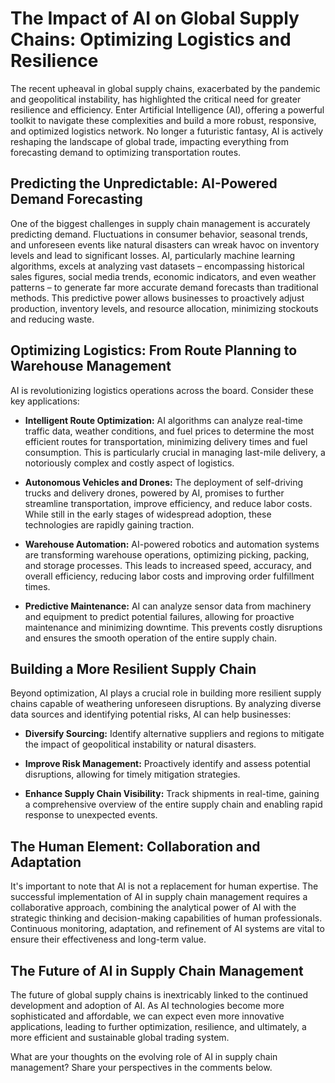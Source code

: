 # The Impact of AI on Global Supply Chains: Optimizing Logistics and Resilience

The recent upheaval in global supply chains, exacerbated by the pandemic and geopolitical instability, has highlighted the critical need for greater resilience and efficiency.  Enter Artificial Intelligence (AI), offering a powerful toolkit to navigate these complexities and build a more robust, responsive, and optimized logistics network.  No longer a futuristic fantasy, AI is actively reshaping the landscape of global trade, impacting everything from forecasting demand to optimizing transportation routes.


## Predicting the Unpredictable: AI-Powered Demand Forecasting

One of the biggest challenges in supply chain management is accurately predicting demand.  Fluctuations in consumer behavior, seasonal trends, and unforeseen events like natural disasters can wreak havoc on inventory levels and lead to significant losses.  AI, particularly machine learning algorithms, excels at analyzing vast datasets – encompassing historical sales figures, social media trends, economic indicators, and even weather patterns – to generate far more accurate demand forecasts than traditional methods.  This predictive power allows businesses to proactively adjust production, inventory levels, and resource allocation, minimizing stockouts and reducing waste.


## Optimizing Logistics: From Route Planning to Warehouse Management

AI is revolutionizing logistics operations across the board.  Consider these key applications:

* **Intelligent Route Optimization:** AI algorithms can analyze real-time traffic data, weather conditions, and fuel prices to determine the most efficient routes for transportation, minimizing delivery times and fuel consumption. This is particularly crucial in managing last-mile delivery, a notoriously complex and costly aspect of logistics.

* **Autonomous Vehicles and Drones:**  The deployment of self-driving trucks and delivery drones, powered by AI, promises to further streamline transportation, improve efficiency, and reduce labor costs. While still in the early stages of widespread adoption, these technologies are rapidly gaining traction.

* **Warehouse Automation:** AI-powered robotics and automation systems are transforming warehouse operations, optimizing picking, packing, and storage processes. This leads to increased speed, accuracy, and overall efficiency, reducing labor costs and improving order fulfillment times.

* **Predictive Maintenance:**  AI can analyze sensor data from machinery and equipment to predict potential failures, allowing for proactive maintenance and minimizing downtime. This prevents costly disruptions and ensures the smooth operation of the entire supply chain.


## Building a More Resilient Supply Chain

Beyond optimization, AI plays a crucial role in building more resilient supply chains capable of weathering unforeseen disruptions.  By analyzing diverse data sources and identifying potential risks, AI can help businesses:

* **Diversify Sourcing:** Identify alternative suppliers and regions to mitigate the impact of geopolitical instability or natural disasters.

* **Improve Risk Management:**  Proactively identify and assess potential disruptions, allowing for timely mitigation strategies.

* **Enhance Supply Chain Visibility:** Track shipments in real-time, gaining a comprehensive overview of the entire supply chain and enabling rapid response to unexpected events.


## The Human Element: Collaboration and Adaptation

It's important to note that AI is not a replacement for human expertise.  The successful implementation of AI in supply chain management requires a collaborative approach, combining the analytical power of AI with the strategic thinking and decision-making capabilities of human professionals.  Continuous monitoring, adaptation, and refinement of AI systems are vital to ensure their effectiveness and long-term value.


## The Future of AI in Supply Chain Management

The future of global supply chains is inextricably linked to the continued development and adoption of AI.  As AI technologies become more sophisticated and affordable, we can expect even more innovative applications, leading to further optimization, resilience, and ultimately, a more efficient and sustainable global trading system.


What are your thoughts on the evolving role of AI in supply chain management?  Share your perspectives in the comments below.
